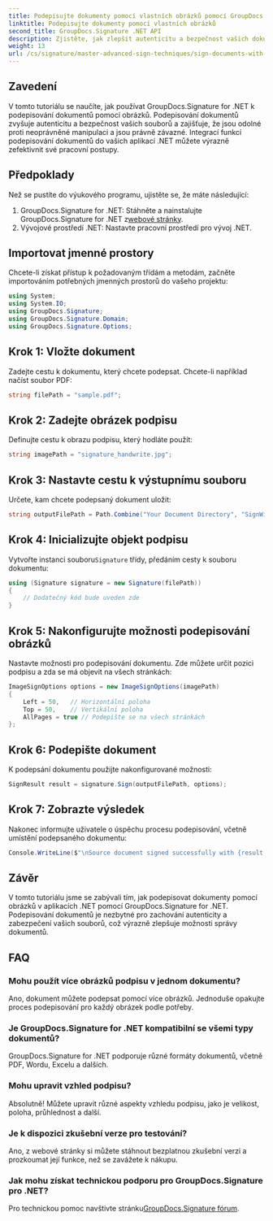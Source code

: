```yaml
---
title: Podepisujte dokumenty pomocí vlastních obrázků pomocí GroupDocs.Signature
linktitle: Podepisujte dokumenty pomocí vlastních obrázků
second_title: GroupDocs.Signature .NET API
description: Zjistěte, jak zlepšit autenticitu a bezpečnost vašich dokumentů jejich podepsáním pomocí vlastních obrázků pomocí GroupDocs.Signature for .NET. Tento návod krok za krokem popisuje vše od načítání dokumentu.
weight: 13
url: /cs/signature/master-advanced-sign-techniques/sign-documents-with-custom-image/
---
```

## Zavedení

V tomto tutoriálu se naučíte, jak používat GroupDocs.Signature for .NET k podepisování dokumentů pomocí obrázků. Podepisování dokumentů zvyšuje autenticitu a bezpečnost vašich souborů a zajišťuje, že jsou odolné proti neoprávněné manipulaci a jsou právně závazné. Integrací funkcí podepisování dokumentů do vašich aplikací .NET můžete výrazně zefektivnit své pracovní postupy.

## Předpoklady

Než se pustíte do výukového programu, ujistěte se, že máte následující:

1.  GroupDocs.Signature for .NET: Stáhněte a nainstalujte GroupDocs.Signature for .NET z[webové stránky](https://releases.groupdocs.com/signature/net/).
2. Vývojové prostředí .NET: Nastavte pracovní prostředí pro vývoj .NET.

## Importovat jmenné prostory

Chcete-li získat přístup k požadovaným třídám a metodám, začněte importováním potřebných jmenných prostorů do vašeho projektu:

```csharp
using System;
using System.IO;
using GroupDocs.Signature;
using GroupDocs.Signature.Domain;
using GroupDocs.Signature.Options;
```

## Krok 1: Vložte dokument

Zadejte cestu k dokumentu, který chcete podepsat. Chcete-li například načíst soubor PDF:

```csharp
string filePath = "sample.pdf";
```

## Krok 2: Zadejte obrázek podpisu

Definujte cestu k obrazu podpisu, který hodláte použít:

```csharp
string imagePath = "signature_handwrite.jpg";
```

## Krok 3: Nastavte cestu k výstupnímu souboru

Určete, kam chcete podepsaný dokument uložit:

```csharp
string outputFilePath = Path.Combine("Your Document Directory", "SignWithImage", "SignedDocument.pdf");
```

## Krok 4: Inicializujte objekt podpisu

 Vytvořte instanci souboru`Signature` třídy, předáním cesty k souboru dokumentu:

```csharp
using (Signature signature = new Signature(filePath))
{
    // Dodatečný kód bude uveden zde
}
```

## Krok 5: Nakonfigurujte možnosti podepisování obrázků

Nastavte možnosti pro podepisování dokumentu. Zde můžete určit pozici podpisu a zda se má objevit na všech stránkách:

```csharp
ImageSignOptions options = new ImageSignOptions(imagePath)
{
    Left = 50,   // Horizontální poloha
    Top = 50,    // Vertikální poloha
    AllPages = true // Podepište se na všech stránkách
};
```

## Krok 6: Podepište dokument

K podepsání dokumentu použijte nakonfigurované možnosti:

```csharp
SignResult result = signature.Sign(outputFilePath, options);
```

## Krok 7: Zobrazte výsledek

Nakonec informujte uživatele o úspěchu procesu podepisování, včetně umístění podepsaného dokumentu:

```csharp
Console.WriteLine($"\nSource document signed successfully with {result.Succeeded.Count} signature(s).\nFile saved at {outputFilePath}.");
```

## Závěr

V tomto tutoriálu jsme se zabývali tím, jak podepisovat dokumenty pomocí obrázků v aplikacích .NET pomocí GroupDocs.Signature for .NET. Podepisování dokumentů je nezbytné pro zachování autenticity a zabezpečení vašich souborů, což výrazně zlepšuje možnosti správy dokumentů.

## FAQ

### Mohu použít více obrázků podpisu v jednom dokumentu?

Ano, dokument můžete podepsat pomocí více obrázků. Jednoduše opakujte proces podepisování pro každý obrázek podle potřeby.

### Je GroupDocs.Signature for .NET kompatibilní se všemi typy dokumentů?

GroupDocs.Signature for .NET podporuje různé formáty dokumentů, včetně PDF, Wordu, Excelu a dalších.

### Mohu upravit vzhled podpisu?

Absolutně! Můžete upravit různé aspekty vzhledu podpisu, jako je velikost, poloha, průhlednost a další.

### Je k dispozici zkušební verze pro testování?

Ano, z webové stránky si můžete stáhnout bezplatnou zkušební verzi a prozkoumat její funkce, než se zavážete k nákupu.

### Jak mohu získat technickou podporu pro GroupDocs.Signature pro .NET?

 Pro technickou pomoc navštivte stránku[GroupDocs.Signature fórum](https://forum.groupdocs.com/c/signature/13).